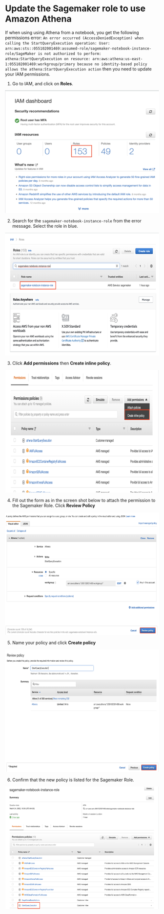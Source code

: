 # Update the Sagemaker role to use Amazon Athena

If when using using Athena from a notebook, you get the following permissions error: `An error occurred (AccessDeniedException) when calling the StartQueryExecution operation: User: arn:aws:sts::055102001469:assumed-role/sagemaker-notebook-instance-role/SageMaker is not authorized to perform: athena:StartQueryExecution on resource: arn:aws:athena:us-east-1:055102001469:workgroup/primary because no identity-based policy allows the athena:StartQueryExecution action` then you need to update your IAM permissions.

1) Go to IAM, and click on **Roles**.

<img src="/docs/images/1_click_roles.png" width="550" height="400">

2) Search for the `sagemaker-notebook-instance-role` from the error message. Select the role in blue.

<img src="/docs/images/2_sagemaker_role.png" width="550" height="400">

3) Click **Add permissions** then **Create inline policy**.

<img src="/docs/images/3_inline_policy.png" width="550" height="400">

4) Fill out the form as in the screen shot below to attach the permission to the Sagemaker Role. Click **Review Policy**

<img src="/docs/images/4_add_inline_form.png" width="550" height="400">

5) Name your policy and click **Create policy**

<img src="/docs/images/5_name_and_create.png" width="550" height="400">

6) Confirm that the new policy is listed for the Sagemaker Role.

<img src="/docs/images/6_confirm_policy.png" width="550" height="400">
